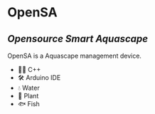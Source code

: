 # OpenSA
## _Opensource Smart Aquascape_

OpenSA is a Aquascape management device.

- 👨‍💻 C++
- 🛠 Arduino IDE
- 💧 Water
- 🌱 Plant
- 🐟 Fish